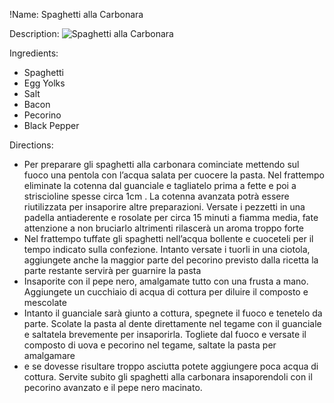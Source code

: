 !Name: Spaghetti alla Carbonara

Description:
![Spaghetti alla Carbonara](https://www.themealdb.com/images/media/meals/llcbn01574260722.jpg "Spaghetti alla Carbonara")

Ingredients:
- Spaghetti
- Egg Yolks
- Salt
- Bacon
- Pecorino
- Black Pepper

Directions:
- Per preparare gli spaghetti alla carbonara cominciate mettendo sul fuoco una pentola con l’acqua salata per cuocere la pasta. Nel frattempo eliminate la cotenna dal guanciale  e tagliatelo prima a fette e poi a striscioline spesse circa 1cm . La cotenna avanzata potrà essere riutilizzata per insaporire altre preparazioni. Versate i pezzetti in una padella antiaderente e rosolate per circa 15 minuti a fiamma media, fate attenzione a non bruciarlo altrimenti rilascerà un aroma troppo forte
- Nel frattempo tuffate gli spaghetti nell’acqua bollente e cuoceteli per il tempo indicato sulla confezione. Intanto versate i tuorli in una ciotola, aggiungete anche la maggior parte del pecorino previsto dalla ricetta la parte restante servirà per guarnire la pasta
- Insaporite con il pepe nero, amalgamate tutto con una frusta a mano. Aggiungete un cucchiaio di acqua di cottura per diluire il composto e mescolate
- Intanto il guanciale sarà giunto a cottura, spegnete il fuoco e tenetelo da parte. Scolate la pasta al dente direttamente nel tegame con il guanciale e saltatela brevemente per insaporirla. Togliete dal fuoco e versate il composto di uova e pecorino nel tegame, saltate la pasta per amalgamare
- e se dovesse risultare troppo asciutta potete aggiungere poca acqua di cottura. Servite subito gli spaghetti alla carbonara insaporendoli con il pecorino avanzato e il pepe nero macinato.
